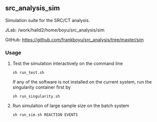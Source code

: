 ## src_analysis_sim

Simulation suite for the SRC/CT analysis.

JLab: /work/halld2/home/boyu/src_analysis/sim

GitHub: https://github.com/frankboyu/src_analysis/tree/master/sim

### Usage

1.  Test the simulation interactively on the command line

    `sh run_test.sh`

    If any of the software is not installed on the current system, run the singularity container first by

    `sh run_singularity.sh`

2.  Run simulaiton of large sample size on the batch system

    `sh run_sim.sh REACTION EVENTS`
